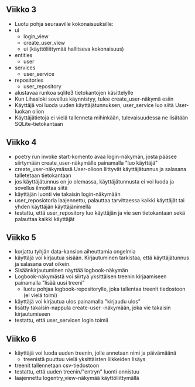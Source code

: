 ## Viikko 3
- Luotu pohja seuraaville kokonaisuuksille:
- ui
	- login_view
	- create_user_view
	- ui (käyttöliittymää hallitseva kokonaisuus)
- entities
	- user
- services
	- user_service
- repositories
	- user_repository
- alustavaa runkoa sqlite3 tietokantojen käsittelylle
- Kun Lihasloki sovellus käynnistyy, tulee create_user-näkymä esiin
- Käyttäjä voi luoda uuden käyttäjätunnuksen, user_service luo siitä User-luokan olion
- Käyttäjätietoja ei vielä tallenneta mihinkään, tulevaisuudessa ne lisätään SQLite-tietokantaan

## Viikko 4
- poetry run invoke start-komento avaa login-näkymän, josta pääsee siirtymään create_user-näkymälle painamalla "luo käyttäjä"
- create_user-näkymässä User-olioon liittyvät käyttäjätunnus ja salasana talletetaan tietokantaan
- jos käyttäjätunnus on jo olemassa, käyttäjätunnusta ei voi luoda ja sovellus ilmoittaa siitä
- käyttäjän luonti vie takaisin login-näkymään
- user_reposiotoria laajennettu, palauttaa tarvittaessa kaikki käyttäjät tai yhden käyttäjän käyttäjänimellä
- testattu, että user_repository luo käyttäjän ja vie sen tietokantaan sekä palauttaa kaikki käyttäjät


## Viikko 5
- korjattu tyhjän data-kansion aiheuttamia ongelmia
- käyttäjä voi kirjautua sisään. Kirjautuminen tarkistaa, että käyttäjätunnus ja salasana ovat oikein.
- Sisäänkirjautuminen näyttää logbook-näkymän
- Logbook-näkymästä voi siirtyä yksittäisen treenin kirjaamiseen painamalla "lisää uusi treeni"
	- luotu pohjaa logbook-repositorylle, joka tallentaa treenit tiedostoon (ei vielä toimi)
- käyttäjä voi kirjautua ulos painamalla "kirjaudu ulos"
- lisätty takaisin-nappula create-user -näkymään, joka vie takaisin kirjautumiseen
- testattu, että user_servicen login toimii

## Viikko 6
- käyttäjä voi luoda uuden treenin, jolle annetaan nimi ja päivämäänä
	- treenistä puuttuu vielä yksittäisten liikkeiden lisäys
- treenit tallennetaan csv-tiedostoon
- testattu, että uuden treenin/"entryn" luonti onnistuu
- laajennettu logentry_view-näkymää käyttöliittymällä
